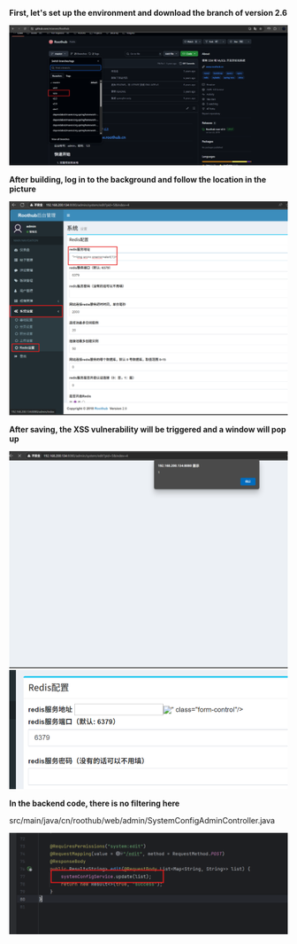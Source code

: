 **First, let's set up the environment and download the branch of version 2.6**

<img src="img/xss0.png">

**After building, log in to the background and follow the location in the picture**

<img src="img/xss1.png">

**After saving, the XSS vulnerability will be triggered and a window will pop up**

<img src="img/xss2.png">

<img src="img/xss3.png">

**In the backend code, there is no filtering here**

src/main/java/cn/roothub/web/admin/SystemConfigAdminController.java

<img src="img/xss4.png">

